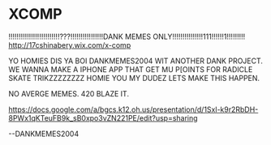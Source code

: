 # XCOMP
!!!!!!!!!!!!!!!!!!!!!!!!!???!!!!!!!!!!!!!!!!DANK MEMES ONLY!!!!!!!!!!!!!!!111!!!!!!1!!!!!!!!!
http://17cshinabery.wix.com/x-comp

YO HOMIES DIS YA BOI DANKMEMES2004 WIT ANOTHER DANK PROJECT.
WE WANNA MAKE A IPHONE APP THAT GET MU P[OINTS FOR RADICLE SKATE TRIKZZZZZZZZ HOMIE
YOU MY DUDEZ LETS MAKE THIS HAPPEN.

NO AVERGE MEMES.
420 BLAZE IT.

https://docs.google.com/a/bgcs.k12.oh.us/presentation/d/1Sxl-k9r2RbDH-8PWx1qKTeuFB9k_sB0xpo3vZN221PE/edit?usp=sharing

--DANKMEMES2004
